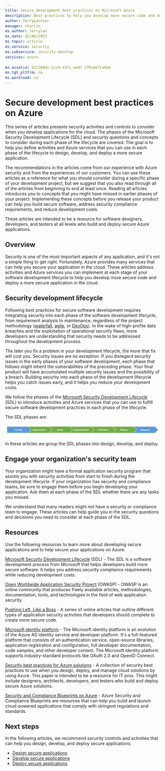 ```yaml
---
title: Secure development best practices on Microsoft Azure
description: Best practices to help you develop more secure code and deploy a more secure application in the cloud.
author: TerryLanfear
manager: rkarlin
ms.author: terrylan
ms.date: 02/06/2023
ms.topic: article
ms.service: security
ms.subservice: security-develop
services: azure

ms.assetid: 521180dc-2cc9-43f1-ae87-2701de7ca6b8
ms.tgt_pltfrm: na
ms.workload: na
---
```


# Secure development best practices on Azure

This series of articles presents security activities and controls to consider when you develop applications for the cloud. The phases of the Microsoft Security Development Lifecycle (SDL) and security questions and concepts to consider during each phase of the lifecycle are covered. The goal is to help you define activities and Azure services that you can use in each phase of the lifecycle to design, develop, and deploy a more secure application.

The recommendations in the articles come from our experience with Azure security and from the experiences of our customers. You can use these articles as a reference for what you should consider during a specific phase of your development project, but we suggest that you also read through all of the articles from beginning to end at least once. Reading all articles introduces you to concepts that you might have missed in earlier phases of your project. Implementing these concepts before you release your product can help you build secure software, address security compliance requirements, and reduce development costs.

These articles are intended to be a resource for software designers, developers, and testers at all levels who build and deploy secure Azure applications.

## Overview

Security is one of the most important aspects of any application, and it's not a simple thing to get right. Fortunately, Azure provides many services that can help you secure your application in the cloud. These articles address activities and Azure services you can implement at each stage of your software development lifecycle to help you develop more secure code and deploy a more secure application in the cloud.

## Security development lifecycle

Following best practices for secure software development requires integrating security into each phase of the software development lifecycle, from requirement analysis to maintenance, regardless of the project methodology ([waterfall](https://en.wikipedia.org/wiki/Waterfall_model), [agile](https://en.wikipedia.org/wiki/Agile_software_development), or [DevOps](https://en.wikipedia.org/wiki/DevOps)). In the wake of high-profile data breaches and the exploitation of operational security flaws, more developers are understanding that security needs to be addressed throughout the development process.

The later you fix a problem in your development lifecycle, the more that fix will cost you. Security issues are no exception. If you disregard security issues in the early phases of your software development, each phase that follows might inherit the vulnerabilities of the preceding phase. Your final product will have accumulated multiple security issues and the possibility of a breach. Building security into each phase of the development lifecycle helps you catch issues early, and it helps you reduce your development costs.

We follow the phases of the [Microsoft Security Development Lifecycle](https://www.microsoft.com/securityengineering/sdl/) (SDL) to introduce activities and Azure services that you can use to fulfill secure software development practices in each phase of the lifecycle.

The SDL phases are:

![Security Development Lifecycle](./media/secure-dev-overview/01-sdl-phase.png)

In these articles we group the SDL phases into design, develop, and deploy.

## Engage your organization's security team

Your organization might have a formal application security program that assists you with security activities from start to finish during the development lifecycle. If your organization has security and compliance teams, be sure to engage them before you begin developing your application. Ask them at each phase of the SDL whether there are any tasks you missed.

We understand that many readers might not have a security or compliance
team to engage. These articles can help guide you in the security questions and decisions you need to consider at each phase of the SDL.

## Resources

Use the following resources to learn more about developing secure
applications and to help secure your applications on Azure:

[Microsoft Security Development Lifecycle](https://www.microsoft.com/securityengineering/sdl/) (SDL) - The SDL is a software development process from Microsoft that helps developers build more secure software. It helps you address security compliance requirements while reducing development costs.

[Open Worldwide Application Security Project](https://www.owasp.org/) (OWASP) - OWASP is an online community that produces freely available articles, methodologies, documentation, tools, and technologies in the field of web application security.

[Pushing Left, Like a Boss](https://wehackpurple.com/pushing-left-like-a-boss-part-1/) - A series of online articles that outline different types of application security activities that developers should complete to create more secure code.

[Microsoft identity platform](../../active-directory/develop/index.yml) - The Microsoft identity platform is an evolution of the Azure AD identity service and developer platform. It's a full-featured platform that consists of an authentication service, open-source libraries, application registration and configuration, full developer documentation, code samples, and other developer content. The Microsoft identity platform supports industry-standard protocols like OAuth 2.0 and OpenID Connect.

[Security best practices for Azure solutions](https://azure.microsoft.com/resources/security-best-practices-for-azure-solutions/) - A collection of security best practices to use when you design, deploy, and manage cloud solutions by using Azure. This paper is intended to be a resource for IT pros. This might include designers, architects, developers, and testers who build and deploy secure Azure solutions.

[Security and Compliance Blueprints on Azure](../../governance/blueprints/samples/azure-security-benchmark-foundation/index.md) - Azure Security and Compliance Blueprints are resources that can help you build and launch cloud-powered applications that comply with stringent regulations and standards.

## Next steps

In the following articles, we recommend security controls and activities that can help you design, develop, and deploy secure applications.

* [Design secure applications](secure-design.md)
* [Develop secure applications](secure-develop.md)
* [Deploy secure applications](secure-deploy.md)
